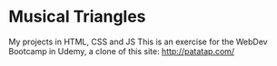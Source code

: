 # Musical Triangles
My projects in HTML, CSS and JS
This is an exercise for the WebDev Bootcamp in Udemy, a clone of this site: http://patatap.com/
